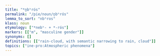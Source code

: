 ```yaml
---
title: "*n̥bʰrós"
permalink: "/pie/noun/n̥bʰrós"
lemma_to_sort: "nbʰros"
klass: noun
etymology: ["*nebʰ- +‎ *-rós"]
markers: [["m", "masculine gender"]]
synonyms: []
definitions: [["rain-cloud, with semantic narrowing to rain, cloud"]]
topics: ["ine-pro:Atmospheric phenomena"]
---
```

